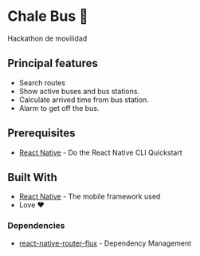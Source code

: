 # Chale Bus 🚌
Hackathon de movilidad

## Principal features
* Search routes
* Show active buses and bus stations.
* Calculate arrived time from bus station.
* Alarm to get off the bus.
## Prerequisites
* [React Native](https://facebook.github.io/react-native/docs/) - Do the React Native CLI Quickstart
## Built With
* [React Native](https://facebook.github.io/react-native/) - The mobile 
framework used
* Love ♥️
### Dependencies
* [react-native-router-flux](https://maven.apache.org/) - Dependency Management

